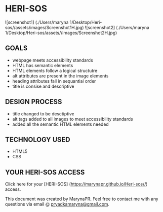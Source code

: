 # HERI-SOS

![screenshot1] (./Users/maryna 1/Desktop/Heri-sos//assets/images/Screenshot1H.jpg)
![screenshot2] (./Users/maryna 1/Desktop/Heri-sos/assets//images/Screenshot2H.jpg)

## GOALS
* webpage meets accessibility standards 
* HTML has semantic elements
* HTML elements follow a logical structutre
* alt attributes are present in the image elements
* heading attributes fall in sequantial order
* title is consise and descriptive

## DESIGN PROCESS
* title changed to be desctiptive
* alt tags added to all images to meet accessibility standards
* added all the semantic HTML elements needed

## TECHNOLOGY USED
* HTML5
* CSS

## YOUR HERI-SOS ACCESS
Click here for your [HERI-SOS] (https://marynapr.github.io/Heri-sos//) access.

This document was created by MarynaPR. 
Feel free to contact me with any questions via email @ pryadkamaryna@gmail.com.